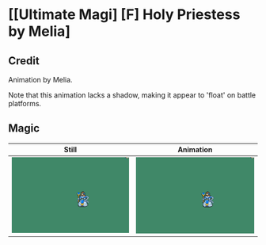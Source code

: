 # [\[Ultimate Magi\] \[F\] Holy Priestess by Melia]

## Credit

Animation by Melia.

Note that this animation lacks a shadow, making it appear to 'float' on battle platforms.
	
## Magic

| Still | Animation |
| :---: | :-------: |
| ![Magic still](./Magic_000.png) | ![Magic animation](./Magic.gif) |
